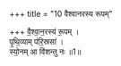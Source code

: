 +++
title = "10 वैश्वानरस्य रूपम्"

+++
वै॒श्वा॒न॒रस्य॑ रू॒पम् ।   
पृ॒थि॒व्याम् प॑रि॒स्रसा॑ ।  
स्यो॒नम् आ वि॑शन्तु नः ॥1॥